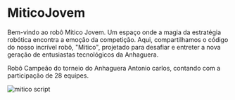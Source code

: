 # MiticoJovem
Bem-vindo ao robô Mitico Jovem.
Um espaço onde a magia da estratégia robótica encontra a emoção da competição. Aqui, compartilhamos o código do nosso incrível robô, "Mitico", projetado para desafiar e entreter a nova geração de entusiastas tecnológicos da Anhaguera.

Robô Campeão do torneio do Anhaguera Antonio carlos, contando com a participação de 28 equipes.

![mitico script](https://github.com/devLeao/MiticoJovem/assets/144296809/2dd4f5ec-bf08-4b19-a2aa-52b982a7080d)







